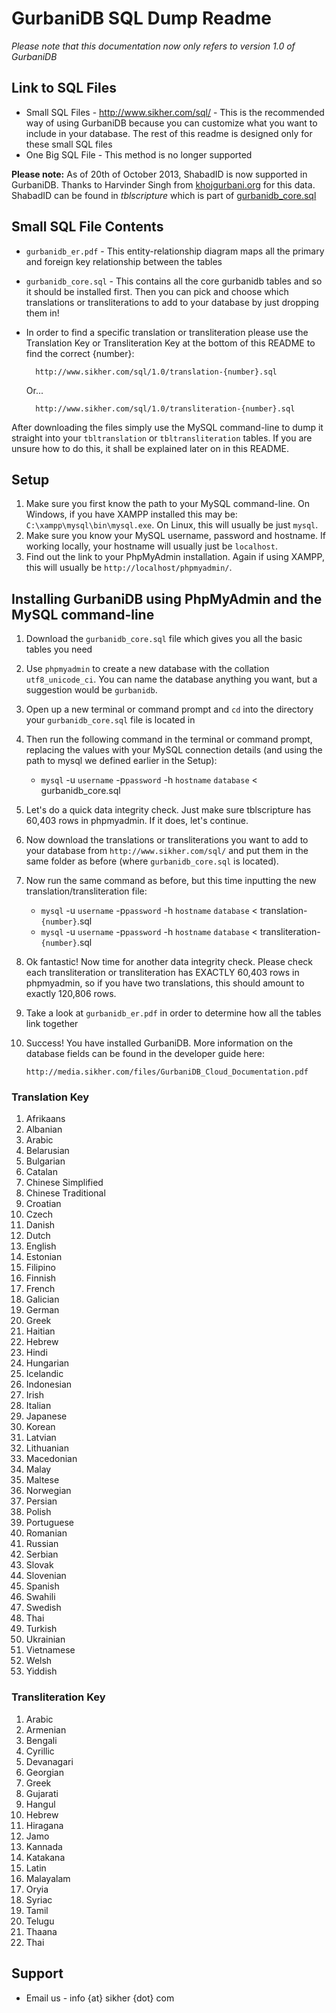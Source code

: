 # GurbaniDB SQL Dump Readme #

*Please note that this documentation now only refers to version 1.0 of GurbaniDB*

## Link to SQL Files ##
* Small SQL Files - http://www.sikher.com/sql/ - This is the recommended way of using GurbaniDB because you can customize what you want to include in your database. The rest of this readme is designed only for these small SQL files
* One Big SQL File - This method is no longer supported

**Please note:** As of 20th of October 2013, ShabadID is now supported in GurbaniDB. Thanks to Harvinder Singh from [khojgurbani.org](http://www.khojgurbani.org) for this data. ShabadID can be found in _tblscripture_ which is part of [gurbanidb_core.sql](http://www.sikher.com/sql/1.0/gurbanidb_core.sql)

## Small SQL File Contents ##
* `gurbanidb_er.pdf` - This entity-relationship diagram maps all the 
primary and foreign key relationship between the tables
* `gurbanidb_core.sql` - This contains all the core gurbanidb tables and
so it should be installed first. Then you can pick and choose which
translations or transliterations to add to your database by just dropping
them in!
* In order to find a specific translation or transliteration please use the
Translation Key or Transliteration Key at the bottom of this README to find
the correct {number}:


		http://www.sikher.com/sql/1.0/translation-{number}.sql
		
	Or...

		http://www.sikher.com/sql/1.0/transliteration-{number}.sql
		
After downloading the files simply use the MySQL command-line to dump it
straight into your `tbltranslation` or `tbltransliteration` tables. If you are
unsure how to do this, it shall be explained later on in this README.

## Setup ##
1. Make sure you first know the path to your MySQL command-line. On Windows, if you have XAMPP installed this may be: `C:\xampp\mysql\bin\mysql.exe`. On Linux, this will usually be just `mysql`.
2. Make sure you know your MySQL username, password and hostname. If working locally, your hostname will usually just be `localhost`.
3. Find out the link to your PhpMyAdmin installation. Again if using XAMPP, this will usually be `http://localhost/phpmyadmin/`.

## Installing GurbaniDB using PhpMyAdmin and the MySQL command-line ##
1. Download the `gurbanidb_core.sql` file which gives you all the 
basic tables you need
2. Use `phpmyadmin` to create a new database with the collation 
`utf8_unicode_ci`. You can name the database anything you want, but a 
suggestion would be `gurbanidb`.
3. Open up a new terminal or command prompt and `cd` into the 
directory your `gurbanidb_core.sql` file is located in
4. Then run the following command in the terminal or command prompt, 
replacing the values with your MySQL connection details (and using the
path to mysql we defined earlier in the Setup):
	* `mysql` -u `username` -p`password` -h `hostname` `database` < gurbanidb_core.sql
5. Let's do a quick data integrity check. Just make sure tblscripture
has 60,403 rows in phpmyadmin. If it does, let's continue.
6. Now download the translations or transliterations you want to add to
your database from `http://www.sikher.com/sql/` and put them in the same
folder as before (where `gurbanidb_core.sql` is located).
7. Now run the same command as before, but this time inputting the new
translation/transliteration file:
	* `mysql` -u `username` -p`password` -h `hostname` `database` < translation-`{number}`.sql
	* `mysql` -u `username` -p`password` -h `hostname` `database` < transliteration-`{number}`.sql
8. Ok fantastic! Now time for another data integrity check. Please check each
transliteration or transliteration has EXACTLY 60,403 rows in phpmyadmin, so if
you have two translations, this should amount to exactly 120,806 rows.
9. Take a look at `gurbanidb_er.pdf` in order to determine how all the tables
link together
10. Success! You have installed GurbaniDB. More information on the database fields can
be found in the developer guide here:

		http://media.sikher.com/files/GurbaniDB_Cloud_Documentation.pdf

### Translation Key ###
1. Afrikaans
2. Albanian
3. Arabic
4. Belarusian
5. Bulgarian
6. Catalan
7. Chinese Simplified
8. Chinese Traditional
9. Croatian
10. Czech
11. Danish
12. Dutch
13. English
14. Estonian
15. Filipino
16. Finnish
17. French
18. Galician
19. German
20. Greek
21. Haitian
22. Hebrew
23. Hindi
24. Hungarian
25. Icelandic
26. Indonesian
27. Irish
28. Italian
29. Japanese
30. Korean
31. Latvian
32. Lithuanian
33. Macedonian
34. Malay
35. Maltese
36. Norwegian
37. Persian
38. Polish
39. Portuguese
40. Romanian
41. Russian
42. Serbian
43. Slovak
44. Slovenian
45. Spanish
46. Swahili
47. Swedish
48. Thai
49. Turkish
50. Ukrainian
51. Vietnamese
52. Welsh
53. Yiddish

### Transliteration Key ###
1. Arabic
2. Armenian
3. Bengali
4. Cyrillic
5. Devanagari
6. Georgian
7. Greek
8. Gujarati
9. Hangul
10. Hebrew
11. Hiragana
12. Jamo
13. Kannada
14. Katakana
15. Latin
16. Malayalam
17. Oryia
18. Syriac
19. Tamil
20. Telugu
21. Thaana
22. Thai

## Support ##
* Email us - info {at} sikher {dot} com
